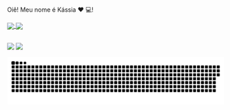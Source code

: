 Oiê! 
Meu nome é Kássia :heart: :computer:!
<div>
  <a href="https://github.com/kassiaMachado">
  <img height="180em"   align="center" src="https://github-readme-stats.vercel.app/api?username=kassiaMachado&show_icons=true&theme=jolly&include_all_commits=true&count_private=true"/>
  <img height="180em"  align="center" src="https://github-readme-stats.vercel.app/api/top-langs/?username=kassiaMachado&&layout=compact&hide=shell&theme=jolly"/>
 <br><br>


  <a href="https://www.instagram.com/kasiamachado/" target="_blank"><img src="https://img.shields.io/badge/-Instagram-%23E4405F?style=for-the-badge&logo=instagram&logoColor=white" target="_blank"></a>
  <a href="https://www.linkedin.com/in/kassia-machado-2ba183187/" target="_blank"><img src="https://img.shields.io/badge/-LinkedIn-%230077B5?style=for-the-badge&logo=linkedin&logoColor=white" target="_blank"></a> 
 
  
![Snake animation](https://github.com/kassiaMachado/kassiaMachado/blob/output/github-contribution-grid-snake.svg)
</div>
